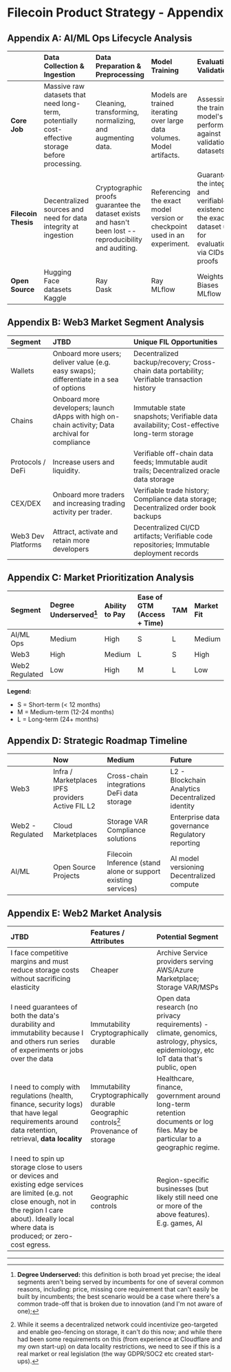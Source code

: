 # Filecoin Product Strategy - Appendix

## Appendix A: AI/ML Ops Lifecycle Analysis

|  | Data Collection & Ingestion | Data Preparation & Preprocessing | Model Training | Evaluation & Validation | Model Deployment | Monitoring & Retraining |
| :---- | :---- | :---- | :---- | :---- | :---- | :---- |
| **Core Job** | Massive raw datasets that need long-term, potentially cost-effective storage before processing. | Cleaning, transforming, normalizing, and augmenting data. | Models are trained iterating over large data volumes. Model artifacts. | Assessing the trained model's performance against validation datasets. | Serve predictions in a production environment | Detecting drift, logging predictions and inputs, and triggering retraining. |
| **Filecoin Thesis** | Decentralized sources and need for data integrity at ingestion | Cryptographic proofs guarantee the dataset exists and hasn't been lost -- reproducibility and auditing. | Referencing the exact model version or checkpoint used in an experiment. | Guaranteeing the integrity and verifiable existence of the exact dataset used for evaluation via CIDs and proofs | The CID acts as a globally unique, immutable identifier for that specific production model. | Immutable model performance logs and retraining triggers |
| **Open Source** | Hugging Face datasets<br>Kaggle | Ray<br>Dask | Ray<br>MLflow | Weights & Biases<br>MLflow | Ray Serve<br>Seldon | Ray<br>MLflow |

## Appendix B: Web3 Market Segment Analysis

| Segment | JTBD | Unique FIL Opportunities |
| :---- | :---- | :---- |
| Wallets | Onboard more users; deliver value (e.g. easy swaps); differentiate in a sea of options | Decentralized backup/recovery; Cross-chain data portability; Verifiable transaction history |
| Chains | Onboard more developers; launch dApps with high on-chain activity; Data archival for compliance | Immutable state snapshots; Verifiable data availability; Cost-effective long-term storage |
| Protocols / DeFi | Increase users and liquidity. | Verifiable off-chain data feeds; Immutable audit trails; Decentralized oracle data storage |
| CEX/DEX | Onboard more traders and increasing trading activity per trader. | Verifiable trade history; Compliance data storage; Decentralized order book backups |
| Web3 Dev Platforms | Attract, activate and retain more developers | Decentralized CI/CD artifacts; Verifiable code repositories; Immutable deployment records |

## Appendix C: Market Prioritization Analysis

| Segment | Degree Underserved[^7] | Ability to Pay | Ease of GTM (Access + Time) | TAM | Market Fit |
| :---- | :---- | :---- | :---- | :---- | :---- |
| AI/ML Ops | Medium | High | S | L | Medium |
| Web3 | High | Medium | L | S | High |
| Web2 Regulated | Low | High | M | L | Low |

**Legend:**
- S = Short-term (< 12 months)
- M = Medium-term (12-24 months)  
- L = Long-term (24+ months)

## Appendix D: Strategic Roadmap Timeline

|  | Now | Medium | Future |
| :---- | :---- | :---- | :---- |
| Web3  | Infra / Marketplaces<br>IPFS providers<br>Active FIL L2 | Cross-chain integrations<br>DeFi data storage | L2 - Blockchain Analytics<br>Decentralized identity |
| Web2 - Regulated | Cloud Marketplaces | Storage VAR<br>Compliance solutions | Enterprise data governance<br>Regulatory reporting |
| AI/ML | Open Source Projects | Filecoin Inference (stand alone or support existing services) | AI model versioning<br>Decentralized compute |

## Appendix E: Web2 Market Analysis

| JTBD | Features / Attributes | Potential Segment |
| :---- | :---- | :---- |
| I face competitive margins and must reduce storage costs without sacrificing elasticity | Cheaper | Archive Service providers serving AWS/Azure Marketplace; Storage VAR/MSPs |
| I need guarantees of both the data's durability and immutability because I and others run series of experiments or jobs over the data | Immutability<br>Cryptographically durable | Open data research (no privacy requirements) - climate, genomics, astrology, physics, epidemiology, etc<br>IoT data that's public, open |
| I need to comply with regulations (health, finance, security logs) that have legal requirements around data retention, retrieval, **data locality** | Immutability<br>Cryptographically durable<br>Geographic controls[^6]<br>Provenance of storage | Healthcare, finance, government around long-term retention documents or log files. May be particular to a geographic regime. |
| I need to spin up storage close to users or devices and existing edge services are limited (e.g. not close enough, not in the region I care about). Ideally local where data is produced; or zero-cost egress. | Geographic controls | Region-specific businesses (but likely still need one or more of the above features). E.g. games, AI |

---

[^6]: While it seems a decentralized network could incentivize geo-targeted and enable geo-fencing on storage, it can't do this now; and while there had been some requirements on this (from experience at Cloudflare and my own start-up) on data locality restrictions, we need to see if this is a real market or real legislation (the way GDPR/SOC2 etc created start-ups).

[^7]: **Degree Underserved:** this definition is both broad yet precise; the ideal segments aren't being served by incumbents for one of several common reasons, including: price, missing core requirement that can't easily be built by incumbents; the best scenario would be a case where there's a common trade-off that is broken due to innovation (and I'm not aware of one);
